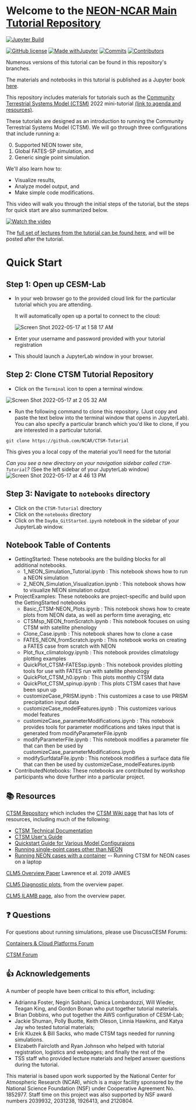 # Welcome to the [NEON-NCAR Main Tutorial Repository](https://ncar.github.io/CTSM-Tutorial/README.html) 

[![Jupyter Build](https://img.shields.io/github/actions/workflow/status/NCAR/CTSM-Tutorial/gh-page_builder.yml?label=JupyterBook&logo=GitHub&style=flat-square)](https://ncar.github.io/CTSM-Tutorial-2022/README.html)

[![GitHub license](https://img.shields.io/github/license/Naereen/StrapDown.js.svg?style=flat-square)](https://github.com/NCAR/CTSM-Tutorial/blob/main/LICENSE)
[![Made withJupyter](https://img.shields.io/badge/Made%20with-Jupyter-green?style=flat-square&logo=Jupyter&color=green)](https://jupyter.org/try)
[![Commits](https://img.shields.io/github/last-commit/NCAR/CTSM-Tutorial?label=Last%20commit&style=flat-square&color=green)](https://github.com/NCAR/CTSM-Tutorial/commits/main) 
[![Contributors](https://img.shields.io/github/contributors/NCAR/CTSM-Tutorial?label=Contributors&logo=github&style=flat-square&color=green)](https://img.shields.io/github/contributors/NCAR/CTSM-Tutorial?logo=github) 

Numerous versions of this tutorial can be found in this repository's branches.

<!---
[![Visits Badge](https://badges.pufler.dev/visits/NCAR/CTSM-Tutorial?style=flat-square&logo=GitHub&color=green)](https://badges.pufler.dev)
 ![example workflow](https://github.com/NCAR/CTSM-Tutorial/actions/workflows/gh-page_builder.yml/badge.svg)

[![Github All Releases](https://img.shields.io/github/downloads/NCAR/CTSM-Tutorial/total.svg)]()
![GitHub All Releases](https://img.shields.io/github/downloads/NCAR/CTSM-Tutorial/total)

![ViewCount](https://views.whatilearened.today/views/github/NCAR/CTSM-Tutorial/views.svg)
![Hits](https://hitcounter.pythonanywhere.com/count/tag.svg?url=https://github.com/Tanu-N-Prabhu/Python)

-->


The materials and notebooks in this tutorial is published as a Jupyter book <a href="https://ncar.github.io/CTSM-Tutorial/README.html" target="_blank"> here</a>.

This repository includes materials for tutorials such as the <a href="https://github.com/ESCOMP/CTSM" target="_blank"> Community Terrestrial Systems Model (CTSM)</a> 2022 mini-tutorial <a href="https://www.cesm.ucar.edu/events/2022/ctsm-tutorial/" target="_blank"> (link to agenda and resources)</a>. 

These tutorials are designed as an introduction to running the Community Terrestrial Systems Model (CTSM).  We will go through three configurations that include running a:

0. Supported NEON tower site,
1. Global FATES-SP simulation, and
2. Generic single point simulation.  

We'll also learn how to: 
- Visualize results, 
- Analyze model output, and 
- Make simple code modifications.

This video will walk you through the initial steps of the tutorial, but the steps for quick start are also summarized below.

[![Watch the video](https://img.youtube.com/vi/xl73eC0VnMU/0.jpg)](https://www.youtube.com/embed/xl73eC0VnMU)


The <a href="https://www.youtube.com/playlist?list=PLsqhY3nFckOF6VRh5gqpNAlHPgP3gLnXn" target="_blank">full set of lectures from the tutorial can be found here</a>, and will be posted after the tutorial.


# Quick Start
## Step 1: Open up CESM-Lab
- In your web browser go to the provided cloud link for the particular tutorial which you are attending.

  It will automatically open up a portal to connect to the cloud: 

  ![Screen Shot 2022-05-17 at 1 58 17 AM](https://user-images.githubusercontent.com/17344536/168760701-e436721a-3b84-4d82-b28c-026890a22266.png)


- Enter your username and password provided with your tutorial registration
- This should launch a JupyterLab window in your browser.

## Step 2: Clone CTSM Tutorial Repository
- Click on the `Terminal` icon to open a terminal window.

![Screen Shot 2022-05-17 at 2 05 32 AM](https://user-images.githubusercontent.com/17344536/168761721-b87d21a0-f92a-4040-9296-926f9b234113.png)


- Run the following command to clone this repository. (Just copy and paste the text below into the terminal window that opens in JupyterLab). You can also specify a particular branch which you'd like to clone, if you are interested in a particular tutorial. 

```
git clone https://github.com/NCAR/CTSM-Tutorial
```

This gives you a local copy of the material you'll need for the tutorial

*Can you see a new directory on your navigation sidebar called `CTSM-Tutorial`?* (See the left sidebar of your JupyterLab window)
![Screen Shot 2022-05-17 at 4 46 13 PM](https://user-images.githubusercontent.com/17344536/168924550-f7a3f821-7e5a-48e3-9155-9ffdff954ca1.png)


## Step 3: Navigate to `notebooks` directory
- Click on the `CTSM-Tutorial` directory
- Click on the `notebooks` directory
- Click on the `Day0a_GitStarted.ipynb` notebook in the sidebar of your JupyterLab window.

## Notebook Table of Contents
 - GettingStarted: These notebooks are the building blocks for all additional notebooks.
     - 1_NEON_Simulation_Tutorial.ipynb : This notebook shows how to run a NEON simulation
     - 2_NEON_Simulation_Visualization.ipynb : This notebook shows how to visualize NEON simulation output
 - ProjectExamples: These notebooks are project-specific and build upon the GettingStarted notebooks
     - Basic_CTSM-NEON_Plots.ipynb : This notebook shows how to create plots from NEON data, as well as perform time averaging, etc
     - CTSMsp_NEON_fromScratch.ipynb : This notebook focuses on using CTSM with satellite phenology
     - Clone_Case.ipynb : This notebook shares how to clone a case
     - FATES_NEON_fromScratch.ipynb : This notebook works on creating a FATES case from scratch with NEON
     - Plot_flux_climatology.ipynb : This notebook provides climatology plotting examples
     - QuickPlot_CTSM-FATESsp.ipynb : This notebook provides plotting tools for use with FATES run with satellite phenology
     - QuickPlot_CTSM_h0.ipynb : This plots monthly CTSM data
     - QuickPlot_CTSM_spinup.ipynb : This plots CTSM cases that have been spun up
     - customizeCase_PRISM.ipynb : This customizes a case to use PRISM precipitation input data
     - customizeCase_modelFeatures.ipynb : This customizes various model features
     - customizeCase_parameterModifications.ipynb : This notebook provides tools for parameter modifications and takes input that is generated from modifyParameterFile.ipynb
     - modifyParameterFile.ipynb : This notebook modifies a parameter file that can then be used by customizeCase_parameterModifications.ipynb
     - modifySurfdataFile.ipynb : This notebook modifies a surface data file that can then be used by customizeCase_modelFeatures.ipynb
 - ContributedNotebooks: These notebooks are contributed by workshop participants who dove further into a particular project.

## 📚 Resources

[CTSM Repository](https://github.com/ESCOMP/ctsm) which includes the [CTSM Wiki page](https://github.com/ESCOMP/CTSM/wiki) that has lots of resources, including much of the following:
- [CTSM Technical Documentation](https://escomp.github.io/ctsm-docs/versions/master/html/index.html)
- [CTSM User's Guide](https://escomp.github.io/ctsm-docs/versions/master/html/users_guide/index.html)
- [Quickstart Guide for Various Model Configuraions](https://escomp.github.io/CESM/release-cesm2/quickstart.html#create-a-case)
- [Running single-point cases other than NEON](https://escomp.github.io/ctsm-docs/versions/master/html/users_guide/running-single-points/single-point-and-regional-grid-configurations.html)
- [Running NEON cases with a container](https://ncar.github.io/ncar-neon-books/intro.html) -- Running CTSM for NEON cases on a laptop

[CLM5 Overview Paper](https://doi.org/10.1029/2018MS001583) Lawrence et al. 2019 JAMES

[CLM5 Diagnostic plots](https://www.cesm.ucar.edu/experiments/cesm2.0/land/diagnostics/clm_diag_PCKG.html), from the overview paper.

[CLM5 ILAMB page](https://www.cesm.ucar.edu/experiments/cesm2.0/land/diagnostics/clm_diag_ILAMB.html), also from the overview paper.


## ❓ Questions

For questions about running simulations, please use DiscussCESM Forums:

[Containers & Cloud Platforms Forum](https://bb.cgd.ucar.edu/cesm/forums/containers-cloud-platforms.162/)

[CTSM Forum](https://bb.cgd.ucar.edu/cesm/forums/ctsm-clm-mosart-rtm.134/)

## 👍 Acknowledgements

A number of people have been critical to this effort, including: 
- Adrianna Foster, Negin Sobhani, Danica Lombardozzi, Will Wieder, Teagan King, and Gordon Bonan who put together tutorial materials. 
- Brian Dobbins, who put together the AWS configuration of CESM-Lab;
- Jackie Shuman, Polly Buotte, Keith Oleson, Linnia Hawkins, and Katya Jay who tested tutorial materials;
- Erik Kluzek & Bill Sacks, who made CTSM tags needed for running simulations.
- Elizabeth Faircloth and Ryan Johnson who helped with tutorial registration, logistics and webpages; and finally the rest of the
- TSS staff who provided lecture materials and helped answer questions during the tutorial.

This material is based upon work supported by the National Center for Atmospheric Research (NCAR), which is a major facility sponsored by the National Science Foundation (NSF) under Cooperative Agreement No. 1852977. Staff time on this project was also supported by NSF award numbers 2039932, 2031238, 1926413, and 2120804.
